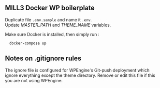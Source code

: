 ## MILL3 Docker WP boilerplate

Duplicate file `.env.sample` and name it `.env`.  
Update *MASTER_PATH* and *THEME_NAME* variables.  

Make sure Docker is installed, then simply run :

```bash
  docker-compose up
```

## Notes on .gitignore rules

The ignore file is configured for WPEngine's Git-push deployment which ignore everything except the theme directory. Remove or edit this file if this you are not using WPEngine.
